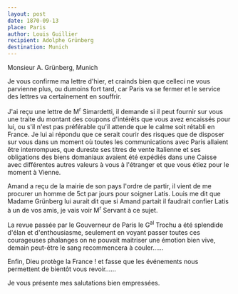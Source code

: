 ```yaml
---
layout: post
date: 1870-09-13
place: Paris
author: Louis Guillier
recipient: Adolphe Grünberg
destination: Munich
---
```



Monsieur A. Grünberg, Munich

Je vous confirme ma lettre d'hier, et crainds bien que celleci ne vous
parvienne plus, ou dumoins fort tard, car Paris va se fermer et le service des
lettres va certainement en souffrir.

J'ai reçu une lettre de M<sup>r</sup> Simardetti, il demande si il peut fournir sur vous
une traite du montant des coupons d'intérêts que vous avez encaissés pour lui,
ou s'il n'est pas préférable qu'il attende que le calme soit rétabli en France.
Je lui ai répondu que ce serait courir des risques que de disposer sur vous
dans un moment où toutes les communications avec Paris allaient être
interrompues, que dureste ses titres de vente Italienne et ses obligations des
biens domaniaux avaient été expédiés dans une Caisse avec différentes autres
valeurs à vous à l'étranger et que vous étiez pour le moment à Vienne.

Amand a reçu de la mairie de son pays l'ordre de partir, il vient de me
procurer un homme de 5ct par jours pour soigner Latis.
Louis me dit que Madame Grünberg lui aurait dit que si Amand partait il
faudrait confier Latis à un de vos amis, je vais voir M<sup>r</sup> Servant à ce sujet.

La revue passée par le Gouverneur de Paris le G<sup>al</sup> Trochu a été splendide d'élan
et d'enthousiasme, seulement en voyant passer toutes ces courageuses phalanges
on ne pouvait maitriser une émotion bien vive, demain peut-être le sang
recommencera à couler......

Enfin, Dieu protège la France ! et fasse que les événements nous permettent de
bientôt vous revoir......

Je vous présente mes salutations bien empressées.
